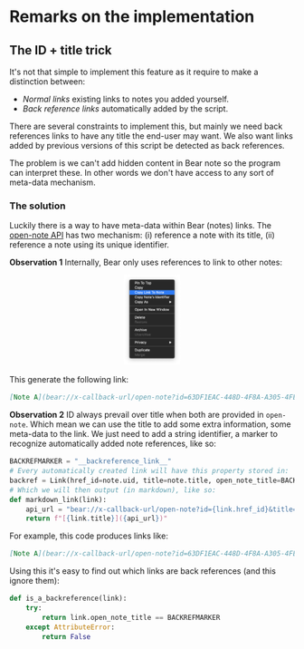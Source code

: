 # Remarks on the implementation 

## The ID + title trick 

It's not that simple to implement this feature as it require to make a distinction between:

* *Normal links* existing links to notes you added yourself.
* *Back reference links* automatically added by the script. 

There are several constraints to implement this, but mainly we need back references links 
to have any title the end-user may want. We also want links added by previous versions of
this script be detected as back references.

The problem is we can't add hidden content in Bear note so the program can interpret these.
In other words we don't have access to any sort of meta-data mechanism. 

### The solution 

Luckily there is a way to have meta-data within Bear (notes) links. The [open-note API][open-note]
has two mechanism: (i) reference a note with its title, (ii) reference a note using its unique
identifier. 


**Observation 1** Internally, Bear only uses references to link to other notes: 

<div align="center"><img src="img/link_to_note.png" width=100/></div>


This generate the following link:

```markdown
[Note A](bear://x-callback-url/open-note?id=63DF1EAC-448D-4F8A-A305-4FE1CBCED755-3568-000054FE87120CF9)
```


**Observation 2** ID always prevail over title when both are provided in `open-note`.
Which mean we can use the title to add some extra information, some meta-data to the link.
We just need to add a string identifier, a marker to recognize automatically added note
references, like so: 

```python 
BACKREFMARKER = "__backreference_link__"
# Every automatically created link will have this property stored in:
backref = Link(href_id=note.uid, title=note.title, open_note_title=BACKREFMARKER)
# Which we will then output (in markdown), like so:
def markdown_link(link):
    api_url = "bear://x-callback-url/open-note?id={link.href_id}&title={link.open_note_title}"
    return f"[{link.title}]({api_url})"
```

For example, this code produces links like: 

```markdown
[Note A](bear://x-callback-url/open-note?id=63DF1EAC-448D-4F8A-A305-4FE1CBCED755-3568-000054FE87120CF9&title=__backreference_link__)
```

Using this it's easy to find out which links are back references (and this ignore them): 

```python
def is_a_backreference(link):
    try:
        return link.open_note_title == BACKREFMARKER
    except AttributeError:
        return False
```



[open-note]: https://bear.app/faq/X-callback-url%20Scheme%20documentation/#open-note